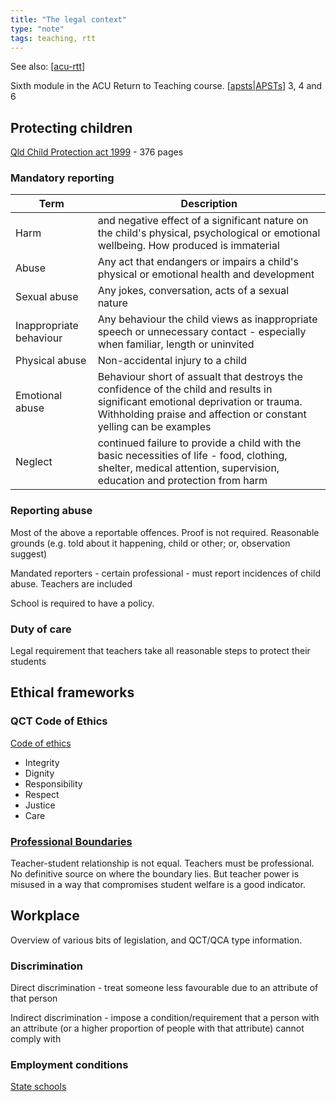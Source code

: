 ```yaml
---
title: "The legal context"
type: "note" 
tags: teaching, rtt
---
```


See also: [[acu-rtt]]

Sixth module in the ACU Return to Teaching course. [[apsts|APSTs]] 3, 4 and 6 

## Protecting children

[Qld Child Protection act 1999](https://www.legislation.qld.gov.au/view/pdf/inforce/2018-12-01/act-1999-010) - 376 pages

### Mandatory reporting

| Term | Description |
| --- | --- |
| Harm | and negative effect of a significant nature on the child's physical, psychological or emotional wellbeing. How produced is immaterial |
| Abuse | Any act that endangers or impairs a child's physical or emotional health and development |
| Sexual abuse | Any jokes, conversation, acts of a sexual nature |
| Inappropriate behaviour | Any behaviour the child views as inappropriate speech or unnecessary contact - especially when familiar, length or uninvited |
| Physical abuse | Non-accidental injury to a child |
| Emotional abuse | Behaviour short of assualt that destroys the confidence of the child and results in significant emotional deprivation or trauma. Withholding praise and affection or constant yelling can be examples  |
| Neglect | continued failure to provide a child with the basic necessities of life - food, clothing, shelter, medical attention, supervision, education and protection from harm |

### Reporting abuse

Most of the above a reportable offences. Proof is not required. Reasonable grounds (e.g. told about it happening, child or other; or, observation suggest)

Mandated reporters - certain professional - must report incidences of child abuse. Teachers are included

School is required to have a policy.

### Duty of care

Legal requirement that teachers take all reasonable steps to protect their students

## Ethical frameworks

### QCT Code of Ethics

[Code of ethics](https://cdn.qct.edu.au/pdf/CodeOfEthicsPoster20081215.pdf?_ga=2.258563586.961154024.1606180525-1213280136.1605248249)

- Integrity 
- Dignity 
- Responsibility 
- Respect 
- Justice
- Care

### [Professional Boundaries](https://cdn.qct.edu.au/pdf/Professional%20Boundaries%20-%20A%20Guideline%20for%20Queensland%20Teachers.pdf)

Teacher-student relationship is not equal. Teachers must be professional. No definitive source on where the boundary lies. But teacher power is misused in a way that compromises student welfare is a good indicator.

## Workplace

Overview of various bits of legislation, and QCT/QCA type information.

### Discrimination

Direct discrimination - treat someone less favourable due to an attribute of that person

Indirect discrimination - impose a condition/requirement that a person with an attribute (or a higher proportion of people with that attribute) cannot comply with  

### Employment conditions

[State schools](https://alt-qed.qed.qld.gov.au/working-with-us/induction/department/human-resources/salary-and-conditions-of-employment)

[//begin]: # "Autogenerated link references for markdown compatibility"
[acu-rtt]: acu-rtt "ACU's Return to Teaching course"
[apsts|APSTs]: ..%2Fapsts "Australian Professional Standards for Teachers"
[//end]: # "Autogenerated link references"